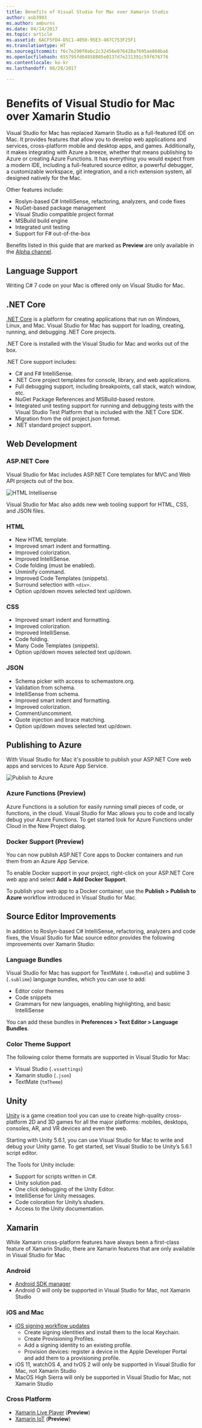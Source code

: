 ```yaml
---
title: Benefits of Visual Studio for Mac over Xamarin Studio
author: asb3993
ms.author: amburns
ms.date: 04/14/2017
ms.topic: article
ms.assetid: 6ACF5FD4-D5C1-4050-95E3-467C753F25F1
ms.translationtype: HT
ms.sourcegitcommit: f6c7e290f0abc2c32456e076420a7695ae868ba6
ms.openlocfilehash: 655795fd64958805e0137d7e231391c59f676776
ms.contentlocale: ko-kr
ms.lasthandoff: 08/28/2017

---
```


# <a name="benefits-of-visual-studio-for-mac-over-xamarin-studio"></a>Benefits of Visual Studio for Mac over Xamarin Studio 
 
Visual Studio for Mac has replaced Xamarin Studio as a full-featured IDE on Mac. It provides features that allow you to develop web applications and services, cross-platform mobile and desktop apps, and games. Additionally, it makes integrating with Azure a breeze, whether that means publishing to Azure or creating Azure Functions. It has everything you would expect from a modern IDE, including a full-featured source editor, a powerful debugger, a customizable workspace, git integration, and a rich extension system, all designed natively for the Mac. 

Other features include: 

* Roslyn-based C# IntelliSense, refactoring, analyzers, and code fixes 
* NuGet-based package management 
* Visual Studio compatible project format 
* MSBuild build engine 
* Integrated unit testing 
* Support for F# out-of-the-box 

Benefits listed in this guide that are marked as **Preview** are only available in the [Alpha channel](https://docs.microsoft.com/en-us/visualstudio/mac/update#Changing_the_Updater_channel). 

## <a name="language-support"></a>Language Support 

Writing C# 7 code on your Mac is offered only on Visual Studio for Mac.

## <a name="net-core"></a>.NET Core  

[.NET Core](https://www.microsoft.com/net/core#macos) is a platform for creating applications that run on Windows, Linux, and Mac. Visual Studio for Mac has support for loading, creating, running, and debugging .NET Core projects. 

.NET Core is installed with the Visual Studio for Mac and works out of the box.

.NET Core support includes: 

* C# and F# IntelliSense. 
* .NET Core project templates for console, library, and web applications. 
* Full debugging support, including breakpoints, call stack, watch window, etc. 
* NuGet Package References and MSBuild-based restore. 
* Integrated unit testing support for running and debugging tests with the Visual Studio Test Platform that is included with the .NET Core SDK. 
* Migration from the old project.json format. 
* .NET standard project support.

## <a name="web-development"></a>Web Development  

### <a name="aspnet-core"></a>ASP.NET Core 

Visual Studio for Mac includes ASP.NET Core templates for MVC and Web API projects out of the box.
 
![HTML Intellisense](media/benefits-vsmac-over-xs-image3.png)

Visual Studio for Mac also adds new web tooling support for HTML, CSS, and JSON files. 

### <a name="html"></a>HTML 

* New HTML template. 
* Improved smart indent and formatting. 
* Improved colorization. 
* Improved IntelliSense. 
* Code folding (must be enabled). 
* Unminify command. 
* Improved Code Templates (snippets). 
* Surround selection with `<div>`. 
* Option up/down moves selected text up/down. 

### <a name="css"></a>CSS 

* Improved smart indent and formatting. 
* Improved colorization. 
* Improved IntelliSense. 
* Code folding. 
* Many Code Templates (snippets). 
* Option up/down moves selected text up/down. 

### <a name="json"></a>JSON 
* Schema picker with access to schemastore.org. 
* Validation from schema. 
* IntelliSense from schema. 
* Improved smart indent and formatting. 
* Improved colorization. 
* Comment/uncomment. 
* Quote injection and brace matching. 
* Option up/down moves selected text up/down. 

## <a name="publishing-to-azure"></a>Publishing to Azure

With Visual Studio for Mac it's possible to publish your ASP.NET Core web apps and services to Azure App Service. 

![Publish to Azure](media/benefits-vsmac-over-xs-image1.png)

### <a name="azure-functions-preview"></a>Azure Functions (**Preview**)

Azure Functions is a solution for easily running small pieces of code, or functions, in the cloud. Visual Studio for Mac allows you to code and locally debug your Azure Functions. To get started look for Azure Functions under Cloud in the New Project dialog. 

### <a name="docker-support-preview"></a>Docker Support (**Preview**)

You can now publish ASP.NET Core apps to Docker containers and run them from an Azure App Service. 

To enable Docker support in your project, right-click on your ASP.NET Core web app and select **Add > Add Docker Support**. 

To publish your web app to a Docker container, use the **Publish > Publish to Azure** workflow introduced in Visual Studio for Mac.

## <a name="source-editor-improvements"></a>Source Editor Improvements 

In addition to Roslyn-based C# IntelliSense, refactoring, analyzers and code fixes, the Visual Studio for Mac source editor provides the following improvements over Xamarin Studio: 

### <a name="language-bundles"></a>Language Bundles 

Visual Studio for Mac has support for TextMate (`.tmBundle`) and sublime 3 (`.sublime`) language bundles, which you can use to add: 

* Editor color themes 
* Code snippets 
* Grammars for new languages, enabling highlighting, and basic IntelliSense 

You can add these bundles in **Preferences > Text Editor > Language Bundles**. 

### <a name="color-theme-support"></a>Color Theme Support 

The following color theme formats are supported in Visual Studio for Mac: 

* Visual Studio (`.vssettings`) 
* Xamarin studio (`.json`) 
* TextMate (`tmTheme`) 

## <a name="unity"></a>Unity 

[Unity](https://unity3d.com/) is a game creation tool you can use to create high-quality cross-platform 2D and 3D games for all the major platforms: mobiles, desktops, consoles, AR, and VR devices and even the web. 

Starting with Unity 5.6.1, you can use Visual Studio for Mac to write and debug your Unity game. To get started, set Visual Studio to be Unity’s 5.6.1 script editor. 

The Tools for Unity include: 

* Support for scripts written in C#. 
* Unity solution pad. 
* One click debugging of the Unity Editor. 
* IntelliSense for Unity messages. 
* Code coloration for Unity’s shaders. 
* Access to the Unity documentation. 

## <a name="xamarin"></a>Xamarin 

While Xamarin cross-platform features have always been a first-class feature of Xamarin Studio, there are Xamarin features that are only available in Visual Studio for Mac 

### <a name="android"></a>Android 

* [Android SDK manager](https://developer.xamarin.com/guides/android/application_fundamentals/using-the-sdk-manager/)  
* Android O will only be supported in Visual Studio for Mac, not Xamarin Studio 

### <a name="ios-and-mac"></a>iOS and Mac 

* [iOS signing workflow updates ](https://developer.xamarin.com/guides/cross-platform/macios/apple-account-management/) 
    * Create signing identities and install them to the local Keychain. 
    * Create Provisioning Profiles. 
    * Add a signing identity to an existing profile.
    *  Provision devices: register a device in the Apple Developer Portal and add them to a provisioning profile.
* iOS 11, watchOS 4, and tvOS 2 will only be supported in Visual Studio for Mac, not Xamarin Studio 
* MacOS High Sierra will only be supported in Visual Studio for Mac, not Xamarin Studio 

### <a name="cross-platform"></a>Cross Platform 

* [Xamarin Live Player](https://developer.xamarin.com/guides/cross-platform/live/) (**Preview**) 
* [Xamarin IoT](https://developer.xamarin.com/guides/cross-platform/iot/) (**Preview**) 
 
